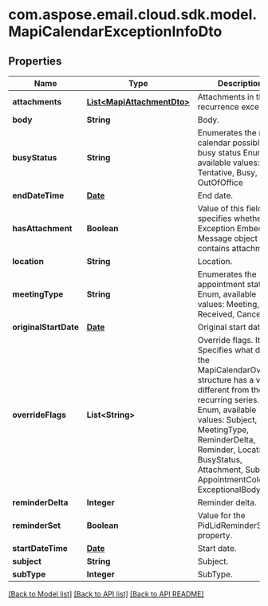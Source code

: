 
# com.aspose.email.cloud.sdk.model.MapiCalendarExceptionInfoDto
## Properties
Name | Type | Description | Notes
------------ | ------------- | ------------- | -------------
**attachments** | [**List&lt;MapiAttachmentDto&gt;**](MapiAttachmentDto.md) | Attachments in the recurrence exception.              |  [optional]
**body** | **String** | Body.              |  [optional]
**busyStatus** | **String** | Enumerates the mapi calendar possible busy status Enum, available values: Free, Tentative, Busy, OutOfOffice | 
**endDateTime** | [**Date**](Date.md) | End date.              | 
**hasAttachment** | **Boolean** | Value of this field specifies whether the Exception Embedded Message object contains attachments.              | 
**location** | **String** | Location.              |  [optional]
**meetingType** | **String** | Enumerates the appointment state Enum, available values: Meeting, Received, Canceled | 
**originalStartDate** | [**Date**](Date.md) | Original start date.              | 
**overrideFlags** | **List&lt;String&gt;** | Override flags.              Items: Specifies what data in the MapiCalendarOverride structure has a value different from the recurring series. Enum, available values: Subject, MeetingType, ReminderDelta, Reminder, Location, BusyStatus, Attachment, Subtype, AppointmentColor, ExceptionalBody |  [optional]
**reminderDelta** | **Integer** | Reminder delta.              | 
**reminderSet** | **Boolean** | Value for the PidLidReminderSet property.              | 
**startDateTime** | [**Date**](Date.md) | Start date.              | 
**subject** | **String** | Subject.              |  [optional]
**subType** | **Integer** | SubType.              | 




[[Back to Model list]](README.md#documentation-for-models) [[Back to API list]](README.md#documentation-for-api-endpoints) [[Back to API README]](README.md)

